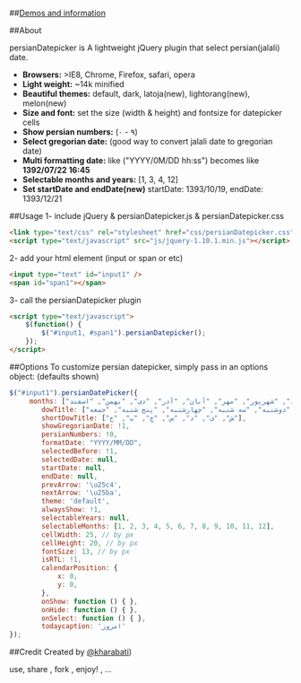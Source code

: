 ##[Demos and information](http://behzadi.github.io/persianDatepicker/ "http://behzadi.github.io/persianDatepicker/")

##About

persianDatepicker is A lightweight jQuery plugin that select persian(jalali) date. 
  
- **Browsers:** >IE8, Chrome, Firefox, safari, opera  
- **Light weight:** ~14k minified
- **Beautiful themes:** default, dark, latoja(new), lightorang(new), melon(new)
- **Size and font:** set the size (width & height) and fontsize for datepicker cells
- **Show persian numbers:** (۰ - ۹)
- **Select gregorian date:** (good way to convert jalali date to gregorian date)
- **Multi formatting date:** like ("YYYY/0M/DD hh:ss") becomes like **1392/07/22 16:45**
- **Selectable months and years:**  [1, 3, 4, 12]
- **Set startDate and endDate(new)** startDate: 1393/10/19, endDate: 1393/12/21

##Usage
1- include jQuery & persianDatepicker.js & persianDatepicker.css
```html
<link type="text/css" rel="stylesheet" href="css/persianDatepicker.css" />
<script type="text/javascript" src="js/jquery-1.10.1.min.js"></script>
```

2- add your html element (input or span or etc)
```html
<input type="text" id="input1" />
<span id="span1"></span>
```
3- call the persianDatepicker plugin
```html
<script type="text/javascript">
    $(function() {
        $("#input1, #span1").persianDatepicker();       
    });
</script>
```

##Options
To customize persian datepicker, simply pass in an options object: (defaults shown)
```javascript
$("#input1").persianDatePicker({
     months: ["فروردین", "اردیبهشت", "خرداد", "تیر", "مرداد", "شهریور", "مهر", "آبان", "آذر", "دی", "بهمن", "اسفند"],
        dowTitle: ["شنبه", "یکشنبه", "دوشنبه", "سه شنبه", "چهارشنبه", "پنج شنبه", "جمعه"],
        shortDowTitle: ["ش", "ی", "د", "س", "چ", "پ", "ج"],
        showGregorianDate: !1,
        persianNumbers: !0,
        formatDate: "YYYY/MM/DD",
        selectedBefore: !1,
        selectedDate: null,
        startDate: null,
        endDate: null,
        prevArrow: '\u25c4',
        nextArrow: '\u25ba',
        theme: 'default',
        alwaysShow: !1,
        selectableYears: null,
        selectableMonths: [1, 2, 3, 4, 5, 6, 7, 8, 9, 10, 11, 12],
        cellWidth: 25, // by px
        cellHeight: 20, // by px
        fontSize: 13, // by px                
        isRTL: !1,
        calendarPosition: {
            x: 0,
            y: 0,
        },
        onShow: function () { },
        onHide: function () { },
        onSelect: function () { },
        todaycaption: 'امروز'
});
```

##Credit
Created by [@kharabati](http://twitter.com/kharabati "@kharabati"))

use, share , fork , enjoy! , ...
